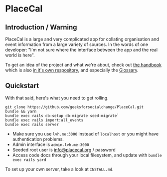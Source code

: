 # PlaceCal

## Introduction / Warning

PlaceCal is a large and very complicated app for collating organisation and event information from a large variety of sources. In the words of one developer: "I'm not sure where the interface between the app and the real world is here".

To get an idea of the project and what we're about, check out [the handbook](https://handbook.placecal.org/) which is also [in it's own respository](https://github.com/geeksforsocialchange/PlaceCal-Handbook), and especially the [Glossary](glossary.md).

## Quickstart

With that said, here's what you need to get rolling.

```
git clone https://github.com/geeksforsocialchange/PlaceCal.git
bundle && yarn
bundle exec rails db:setup db:migrate seed:migrate`
bundle exec rails import:all_events
bundle exec rails server
```

* Make sure you use `lvh.me:3000` instead of `localhost` or you might have authentication problems.
* Admin interface is `admin.lvh.me:3000`
* Seeded root user is info@placecal.org / password
* Access code docs through your local filesystem, and update with `bundle exec rails yard`

To set up your own server, take a look at `INSTALL.md`.
